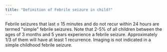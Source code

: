 ```yaml
---
title: "Definition of Febrile seizure in child?"
---
```

Febrile seizures that last &#8804; 15 minutes and do not recur within 24 hours are termed &quot;simple&quot; febrile seizures. Note that 2-5% of all children between the ages of 3 months and 5 years experience a febrile seizure. Approximately 1/3 of them will have at least 1 recurrence. Imaging is not indicated in a simple childhood febrile seizure.

